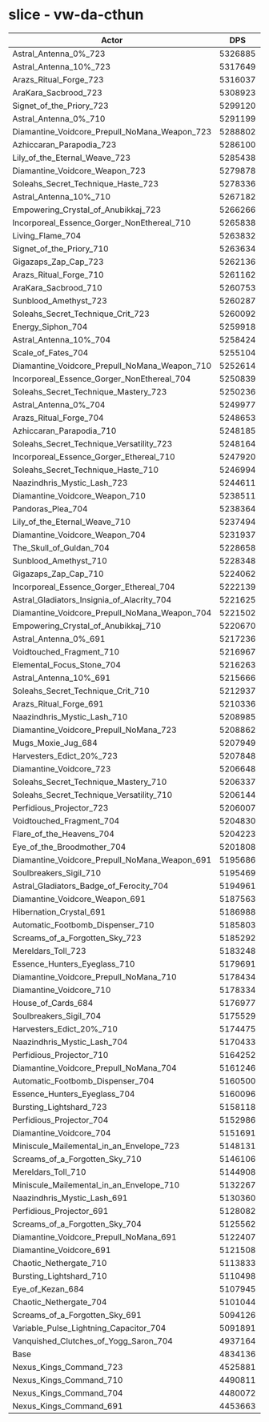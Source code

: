 # slice - vw-da-cthun
| Actor | DPS | Increase |
|---|:---:|:---:|
|Astral_Antenna_0%_723|5326885|10.19%|
|Astral_Antenna_10%_723|5317649|10.00%|
|Arazs_Ritual_Forge_723|5316037|9.97%|
|AraKara_Sacbrood_723|5308923|9.82%|
|Signet_of_the_Priory_723|5299120|9.62%|
|Astral_Antenna_0%_710|5291199|9.45%|
|Diamantine_Voidcore_Prepull_NoMana_Weapon_723|5288802|9.41%|
|Azhiccaran_Parapodia_723|5286100|9.35%|
|Lily_of_the_Eternal_Weave_723|5285438|9.34%|
|Diamantine_Voidcore_Weapon_723|5279878|9.22%|
|Soleahs_Secret_Technique_Haste_723|5278336|9.19%|
|Astral_Antenna_10%_710|5267182|8.96%|
|Empowering_Crystal_of_Anubikkaj_723|5266266|8.94%|
|Incorporeal_Essence_Gorger_NonEthereal_710|5265838|8.93%|
|Living_Flame_704|5263832|8.89%|
|Signet_of_the_Priory_710|5263634|8.88%|
|Gigazaps_Zap_Cap_723|5262136|8.85%|
|Arazs_Ritual_Forge_710|5261162|8.83%|
|AraKara_Sacbrood_710|5260753|8.83%|
|Sunblood_Amethyst_723|5260287|8.82%|
|Soleahs_Secret_Technique_Crit_723|5260092|8.81%|
|Energy_Siphon_704|5259918|8.81%|
|Astral_Antenna_10%_704|5258424|8.78%|
|Scale_of_Fates_704|5255104|8.71%|
|Diamantine_Voidcore_Prepull_NoMana_Weapon_710|5252614|8.66%|
|Incorporeal_Essence_Gorger_NonEthereal_704|5250839|8.62%|
|Soleahs_Secret_Technique_Mastery_723|5250236|8.61%|
|Astral_Antenna_0%_704|5249977|8.60%|
|Arazs_Ritual_Forge_704|5248653|8.57%|
|Azhiccaran_Parapodia_710|5248185|8.57%|
|Soleahs_Secret_Technique_Versatility_723|5248164|8.56%|
|Incorporeal_Essence_Gorger_Ethereal_710|5247920|8.56%|
|Soleahs_Secret_Technique_Haste_710|5246994|8.54%|
|Naazindhris_Mystic_Lash_723|5244611|8.49%|
|Diamantine_Voidcore_Weapon_710|5238511|8.36%|
|Pandoras_Plea_704|5238364|8.36%|
|Lily_of_the_Eternal_Weave_710|5237494|8.34%|
|Diamantine_Voidcore_Weapon_704|5231937|8.23%|
|The_Skull_of_Guldan_704|5228658|8.16%|
|Sunblood_Amethyst_710|5228348|8.15%|
|Gigazaps_Zap_Cap_710|5224062|8.07%|
|Incorporeal_Essence_Gorger_Ethereal_704|5222139|8.03%|
|Astral_Gladiators_Insignia_of_Alacrity_704|5221625|8.02%|
|Diamantine_Voidcore_Prepull_NoMana_Weapon_704|5221502|8.01%|
|Empowering_Crystal_of_Anubikkaj_710|5220670|8.00%|
|Astral_Antenna_0%_691|5217236|7.92%|
|Voidtouched_Fragment_710|5216967|7.92%|
|Elemental_Focus_Stone_704|5216263|7.90%|
|Astral_Antenna_10%_691|5215666|7.89%|
|Soleahs_Secret_Technique_Crit_710|5212937|7.84%|
|Arazs_Ritual_Forge_691|5210336|7.78%|
|Naazindhris_Mystic_Lash_710|5208985|7.75%|
|Diamantine_Voidcore_Prepull_NoMana_723|5208862|7.75%|
|Mugs_Moxie_Jug_684|5207949|7.73%|
|Harvesters_Edict_20%_723|5207848|7.73%|
|Diamantine_Voidcore_723|5206648|7.71%|
|Soleahs_Secret_Technique_Mastery_710|5206337|7.70%|
|Soleahs_Secret_Technique_Versatility_710|5206144|7.70%|
|Perfidious_Projector_723|5206007|7.69%|
|Voidtouched_Fragment_704|5204830|7.67%|
|Flare_of_the_Heavens_704|5204223|7.66%|
|Eye_of_the_Broodmother_704|5201808|7.61%|
|Diamantine_Voidcore_Prepull_NoMana_Weapon_691|5195686|7.48%|
|Soulbreakers_Sigil_710|5195469|7.47%|
|Astral_Gladiators_Badge_of_Ferocity_704|5194961|7.46%|
|Diamantine_Voidcore_Weapon_691|5187563|7.31%|
|Hibernation_Crystal_691|5186988|7.30%|
|Automatic_Footbomb_Dispenser_710|5185803|7.27%|
|Screams_of_a_Forgotten_Sky_723|5185292|7.26%|
|Mereldars_Toll_723|5183248|7.22%|
|Essence_Hunters_Eyeglass_710|5179691|7.15%|
|Diamantine_Voidcore_Prepull_NoMana_710|5178434|7.12%|
|Diamantine_Voidcore_710|5178334|7.12%|
|House_of_Cards_684|5176977|7.09%|
|Soulbreakers_Sigil_704|5175529|7.06%|
|Harvesters_Edict_20%_710|5174475|7.04%|
|Naazindhris_Mystic_Lash_704|5170433|6.96%|
|Perfidious_Projector_710|5164252|6.83%|
|Diamantine_Voidcore_Prepull_NoMana_704|5161246|6.77%|
|Automatic_Footbomb_Dispenser_704|5160500|6.75%|
|Essence_Hunters_Eyeglass_704|5160096|6.74%|
|Bursting_Lightshard_723|5158118|6.70%|
|Perfidious_Projector_704|5152986|6.60%|
|Diamantine_Voidcore_704|5151691|6.57%|
|Miniscule_Mailemental_in_an_Envelope_723|5148131|6.50%|
|Screams_of_a_Forgotten_Sky_710|5146106|6.45%|
|Mereldars_Toll_710|5144908|6.43%|
|Miniscule_Mailemental_in_an_Envelope_710|5132267|6.17%|
|Naazindhris_Mystic_Lash_691|5130360|6.13%|
|Perfidious_Projector_691|5128082|6.08%|
|Screams_of_a_Forgotten_Sky_704|5125562|6.03%|
|Diamantine_Voidcore_Prepull_NoMana_691|5122407|5.96%|
|Diamantine_Voidcore_691|5121508|5.94%|
|Chaotic_Nethergate_710|5113833|5.79%|
|Bursting_Lightshard_710|5110498|5.72%|
|Eye_of_Kezan_684|5107945|5.66%|
|Chaotic_Nethergate_704|5101044|5.52%|
|Screams_of_a_Forgotten_Sky_691|5094126|5.38%|
|Variable_Pulse_Lightning_Capacitor_704|5091891|5.33%|
|Vanquished_Clutches_of_Yogg_Saron_704|4937164|2.13%|
|Base|4834136|0.00%|
|Nexus_Kings_Command_723|4525881|-6.38%|
|Nexus_Kings_Command_710|4490811|-7.10%|
|Nexus_Kings_Command_704|4480072|-7.32%|
|Nexus_Kings_Command_691|4453663|-7.87%|
